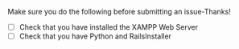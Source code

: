 Make sure you do the following before submitting an issue-Thanks!

-[ ] Check that you have installed the XAMPP Web Server
-[ ] Check that you have Python and RailsInstaller
